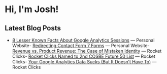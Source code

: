 # Hi, I'm Josh!

## Latest Blog Posts
<!-- BLOG-POST-LIST:START -->
- [8 Lesser Known Facts About Google Analytics Sessions](https://jdegbau.github.io/blog/lesser-known-google-analytics-session-facts/) — Personal Website- [Redirecting Contact Form 7 Forms](https://jdegbau.github.io/blog/contact-form-7-redirects/) — Personal Website- [Revenue vs. Product Revenue: The Case of Mistaken Identity](https://www.rocketclicks.com/client-education/revenue-vs-product-revenue-the-case-of-mistaken-identity/) — Rocket Clicks- [Rocket Clicks Named to 2nd COSBE Future 50 List](https://www.rocketclicks.com/industry-news/rocket-clicks-named-to-2nd-cosbe-future-50-list/) — Rocket Clicks- [Your Google Analytics Data Sucks (But It Doesn’t Have To)](https://www.rocketclicks.com/client-education/common-google-analytics-issues/) — Rocket Clicks
<!-- BLOG-POST-LIST:END -->
